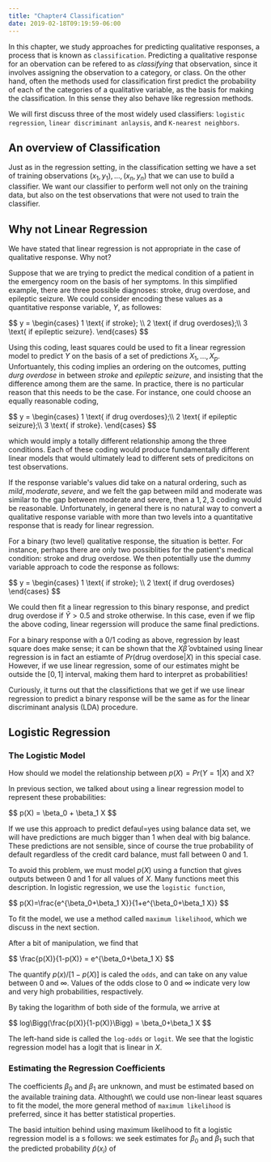 ```yaml
---
title: "Chapter4 Classification"
date: 2019-02-18T09:19:59-06:00
---
```

In this chapter, we study approaches for predicting qualitative responses, a process that is known as `classification`. Predicting a qualitative response for an obervation can be refered to as *classifying* that observation, since it involves assigning the observation to a category, or class. On the other hand, often the methods used for classification first predict the probability of each of the categories of a qualitative variable, as the basis for making the classification. In this sense they also behave like regression methods.

We will first discuss three of the most widely used classifiers: `logistic regression`, `linear discriminant anlaysis`, and `K-nearest neighbors`. 

## An overview of Classification

Just as in the regression setting, in the classification setting we have a set of training observations $(x_1,y_1), \ldots,(x_n, y_n)$ that we can use to build a classifier. We want our classifier to perform well not only on the training data, but also on the test observations that were not used to train the classifier.

## Why not Linear Regression

We have stated that linear regression is not appropriate in the case of qualitative response. Why not?

Suppose that we are trying to predict the medical condition of a patient in the emergency room on the basis of her symptoms. In this simplified example, there are three possible diagnoses: stroke, drug overdose, and epileptic seizure. We could consider encoding these values as a quantitative response variable, $Y$, as followes:

<div>
$$
y = 
\begin{cases}
1 \text{ if stroke}; \\
2 \text{ if drug overdoses};\\
3 \text{ if epileptic seizure}.
\end{cases}
$$
</div>

Using this coding, least squares could be used to fit a linear regression model to predict $Y$ on the basis of a set of predictions $X_1,\ldots,X_p$. Unfortuantely, this coding implies an ordering on the outcomes, putting *durg overdose* in between *stroke* and *epileptic seizure*, and insisting that the difference among them are the same. In practice, there is no particular reason that this needs to be the case. For instance, one could choose an equally reasonable coding, 

<div>
$$
y = 
\begin{cases}
1 \text{ if drug overdoses};\\
2 \text{ if epileptic seizure};\\
3 \text{ if stroke}. 
\end{cases}
$$
</div>

which would imply a totally different relationship among the three conditions. Each of these coding would produce fundamentally different linear models that would ultimately lead to different sets of predicitons on test observations.

If the response variable's values did take on a natural ordering, such as $mild, moderate, severe$, and we felt the gap between mild and moderate  was similar to the gap between moderate and severe, then a $1,2,3$ coding would be reasonable. Unfortunately, in general there is no natural way to convert a qualitative response variable with more than two levels into a quantitative response that is ready for linear regression.

For a binary (two level) qualitative response, the situation is better. For instance, perhaps there are only two possiblities for the patient's medical condition: stroke and drug overdose. We then potentially use the dummy variable approach to code the response as follows:

<div>
$$
y = 
\begin{cases}
1 \text{ if stroke}; \\
2 \text{ if  drug overdoses}
\end{cases}
$$
</div>

We could then fit a linear regression to this binary response, and predict drug overdose if $\hat{Y} > 0.5$ and stroke otherwise. In this case, even if we flip the above coding, linear regerssion will produce the same final predictions.

For a binary response with a $0/1$ coding as above, regression by least square does make sense; it can be shown that the $X\hat{\beta}$ ovbtained using linear regression is in fact an estiamte of $Pr(\text{drug overdose}|X)$ in this special case. However, if we use linear regression, some of our estimates might be outside the $[0,1]$ interval, making them hard to interpret as probabilities!

Curiously, it turns out that the classifictions that we get if we use linear regression to predict a binary response will be the same as for the linear discriminant analysis (LDA) procedure.

## Logistic Regression

### The Logistic Model

How should we model the relationship between $p(X)=Pr(Y=1|X)$ and X?

In previous section, we talked about using a linear regression model to represent these probabilities:

<div>
$$
p(X) = \beta_0 + \beta_1 X
$$
</div>

If we use this approach to predict defaul=yes using balance data set, we will have predictions are much bigger than 1 when deal with big balance. These predictions are not sensible, since of course the true probability of default regardless of the credit card balance, must fall between 0 and 1. 

To avoid this problem, we must model $p(X)$ using a function that gives outputs between 0 and 1 for all values of $X$. Many functions meet this description. In logistic regression, we use the `logistic function`,

<div>
$$
p(X)=\frac{e^{\beta_0+\beta_1 X}}{1+e^{\beta_0+\beta_1 X}}
$$
</div>

To fit the model, we use a method called `maximum likelihood`, which we discuss in the next section.

After a bit of manipulation, we find that

<div>
$$
\frac{p(X)}{1-p(X)} = e^{\beta_0+\beta_1 X}
$$
</div>

The quantify $p(x)/[1-p(X)]$ is caled the `odds`, and can take on any value between 0 and $\infty$. Values of the odds close to 0 and $\infty$ indicate very low and very high probabilities, respactively.

By taking the logarithm of both side of the formula, we arrive at

<div>
$$
log\Bigg(\frac{p(X)}{1-p(X)}\Bigg) = \beta_0+\beta_1 X
$$
</div>

The left-hand side is called the `log-odds` or `logit`. We see that the logistic regression model has a logit that is linear in $X$.

### Estimating the Regression Coefficients

The coefficients $\beta_0$ and $\beta_1$ are unknown, and must be estimated based on the available training data. Althought\ we could use non-linear least squares to fit the model, the more general method of `maximum likelihood` is preferred, since it has better statistical properties. 

The basid intuition behind using maximum likelihood to fit a logistic regression model is a s follows: we seek estimates for $\beta_0$ and $\beta_1$ such that the predicted probability $\hat{p}(x_i)$ of 
